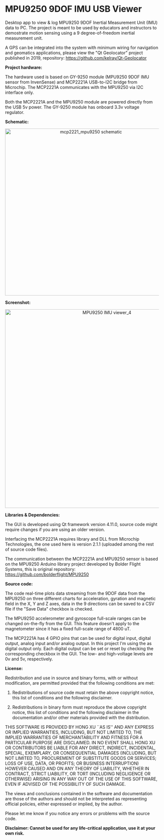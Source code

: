 # MPU9250 9DOF IMU USB Viewer
Desktop app to view &amp; log MPU9250 9DOF Inertial Measurement Unit (IMU) data to PC. The project is meant to be used by educators and instructors to demostrate motion sensing using a 9 degree-of-freedom inertial measurement unit.

A GPS can be integrated into the system with minimum wiring for navigation and geomatics applications, please view the "Qt Geolocator" project published in 2019, repository: https://github.com/kelray/Qt-Geolocator

**Project hardware:**

The hardware used is based on GY-9250 module (MPU9250 9DOF IMU sensor from InvenSense) and MCP2221A USB-to-I2C bridge from Microchip. The MCP2221A communicates with the MPU9250 via I2C interface only. 

Both the MCP2221A and the MPU9250 module are powered directly from the USB 5v power. The GY-9250 module has onboard 3.3v voltage regulator.

**Schematic:**

<p align="center"> <img width="547" alt="mcp2221_mpu9250 schematic" src="https://user-images.githubusercontent.com/8460504/79907160-02b2df00-83ce-11ea-9564-a98e8b695fb7.png">

**Screenshot:**

<p align="center"> <img width="651" alt="MPU9250 IMU viewer_4" src="https://user-images.githubusercontent.com/8460504/79906511-c0d56900-83cc-11ea-8e9a-d2f5c6e4e380.png">

**Libraries & Dependencies:**

The GUI is developed using Qt framework version 4.11.0, source code might require changes if you are using an older version. 

Interfacing the MCP2221A requires library and DLL from Microchip Technologies, the one used here is version 2.1.1 (uploaded among the rest of source code files).

The communication between the MCP2221A and MPU9250 sensor is based on the MPU9250 Arduino library project developed by Bolder Flight Systems, this is original repository: https://github.com/bolderflight/MPU9250

**Source code:**

The code real-time plots data streaming from the 9DOF data from the MPU9250 on three different charts for acceleration, gyration and magnetic field in the X, Y and Z axes, data in the 9 directions can be saved to a CSV file if the "Save Data" checkbox is checked.

The MPU9250 accelerometer and gyroscope full-scale ranges can be changed on-the-fly from the GUI. This feature doesn't apply to the magnetometer since it has a fixed full-scale range of 4800 uT.

The MCP2221A has 4 GPIO pins that can be used for digital input, digital output, analog input and/or analog output. In this project I'm using the as digital output only. Each digital output can be set or reset by checking the corresponding checkbox in the GUI. The low- and high-voltage levels are 0v and 5v, respectively.

**License:**

 Redistribution and use in source and binary forms, with or without
 modification, are permitted provided that the following conditions are met:

   1. Redistributions of source code must retain the above copyright notice,
      this list of conditions and the following disclaimer.

   2. Redistributions in binary form must reproduce the above copyright
      notice, this list of conditions and the following disclaimer in the
      documentation and/or other materials provided with the distribution.

 THIS SOFTWARE IS PROVIDED BY HONG XU ``AS IS'' AND ANY EXPRESS OR IMPLIED
 WARRANTIES, INCLUDING, BUT NOT LIMITED TO, THE IMPLIED WARRANTIES OF
 MERCHANTABILITY AND FITNESS FOR A PARTICULAR PURPOSE ARE DISCLAIMED. IN NO
 EVENT SHALL HONG XU OR CONTRIBUTORS BE LIABLE FOR ANY DIRECT, INDIRECT,
 INCIDENTAL, SPECIAL, EXEMPLARY, OR CONSEQUENTIAL DAMAGES (INCLUDING, BUT
 NOT LIMITED TO, PROCUREMENT OF SUBSTITUTE GOODS OR SERVICES; LOSS OF USE,
 DATA, OR PROFITS; OR BUSINESS INTERRUPTION) HOWEVER CAUSED AND ON ANY
 THEORY OF LIABILITY, WHETHER IN CONTRACT, STRICT LIABILITY, OR TORT
 (INCLUDING NEGLIGENCE OR OTHERWISE) ARISING IN ANY WAY OUT OF THE USE OF
 THIS SOFTWARE, EVEN IF ADVISED OF THE POSSIBILITY OF SUCH DAMAGE.

 The views and conclusions contained in the software and documentation are
 those of the authors and should not be interpreted as representing official
 policies, either expressed or implied, by the author.
 
Please let me know if you notice any errors or problems with the source code.

**Disclaimer: Cannot be used for any life-critical application, use it at your own risk.**



